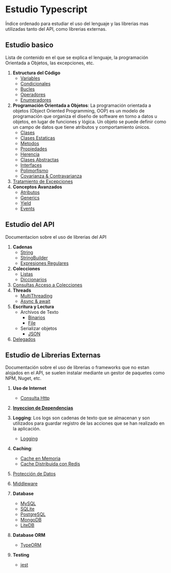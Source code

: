 # Estudio Typescript
Índice ordenado para estudiar el uso del lenguaje y las librerias mas utilizadas tanto del API, como librerias externas.


## Estudio basico
Lista de contenido en el que se explica el lenguaje, la programación Orientada a Objetos, las excepciones, etc.

1. **Estructura del Código**
    - [Variables](./docs/Lenguaje/EstructuraCodigo/Variables.md)
    - [Condicionales](./docs/Lenguaje/EstructuraCodigo/InstruccionSeleccion.md)
    - [Bucles](./docs/Lenguaje/EstructuraCodigo/InstruccionIteracion.md)
    - [Operadores](./docs/Lenguaje/EstructuraCodigo/Operadores.md)
    - [Enumeradores](./docs/Lenguaje/EstructuraCodigo/Enums.md)
1. **Programación Orientada a Objetos**: La programación orientada a objetos (Object Oriented Programming, OOP) es un modelo de programación que organiza el diseño de software en torno a datos u objetos, en lugar de funciones y lógica. Un objeto se puede definir como un campo de datos que tiene atributos y comportamiento únicos.
    - [Clases](./docs/Lenguaje/POO/Clases.md)
    - [Clases Estaticas](./docs/Lenguaje/POO/StaticClass.md)
    - [Metodos](./docs/Lenguaje/POO/Method.md)
    - [Propiedades](./docs/Lenguaje/POO/Properties.md)
    - [Herencia](./docs/Lenguaje/POO/Herencia.md)
    - [Clases Abstractas](./docs/Lenguaje/POO/ClasesAbstractas.md)
    - [Interfaces](./docs/Lenguaje/POO/Interfaces.md)
    - [Polimorfismo](./docs/Lenguaje/POO/Polimorfismo.md)
    - [Covarianza & Contravarianza](./docs/Lenguaje/POO/CovarianzaContravarianza.md)
1. [Tratamiento de Excepciones](./docs/Lenguaje/Excepciones/TratamientoExcepciones.md)
1. **Conceptos Avanzados**
    - [Atributos](./docs/Lenguaje/ConceptosAvanzados/Atributos.md)
    - [Generics](./docs/Lenguaje/ConceptosAvanzados/Generics.md)
    - [Yield](./docs/Lenguaje/ConceptosAvanzados/Yield.md)
    - [Events](./docs/Lenguaje/ConceptosAvanzados/Events.md)


## Estudio del API
Documentacion sobre el uso de librerias del API

1. **Cadenas**
    - [String](./docs/ApiLenguaje/Cadenas/String.md)
    - [StringBuilder](./docs/ApiLenguaje/Cadenas/StringBuilder.md)
    - [Expresiones Regulares](./docs/ApiLenguaje/Cadenas/ExpresionesRegulares.md)
1. **Colecciones**
    - [Listas](./docs/ApiLenguaje/Enumerables/Colecciones/List.md)
    - [Diccionarios](./docs/ApiLenguaje/Enumerables/Colecciones/Dictionary.md)
1. [Consultas Acceso a Colecciones](./docs/ApiLenguaje/Enumerables/ConsultaDatos.md)
1. **Threads**
    - [MultiThreading](./docs/ApiLenguaje/Threading/MultiThreading.md)
    - [Async & await](./docs/ApiLenguaje/Threading/Async.md)
1. **Escritura y Lectura**
    - Archivos de Texto
        - [Binarios](./docs/ApiLenguaje/InputOutput/TextFiles/Binary.md)
        - [File](./docs/ApiLenguaje/InputOutput/TextFiles/File.md)
    - Serializar objetos
        - [JSON](./docs/ApiLenguaje/InputOutput/Serialization/JSON.md)
1. [Delegados](./docs/ApiLenguaje/Delegados.md)

## Estudio de Librerias Externas
Documentación sobre el uso de librerias o frameworks que no estan alojados en el API, se suelen instalar mediante un gestor de paquetes como NPM, Nuget, etc.

1. **Uso de Internet**
    - [Consulta Http](./docs/Librerias/Network/ConsultasHttp.md)
1. [**Inyeccion de Dependencias**](./docs/Librerias/DependencyInjection/DependencyInjection.md)
1. **Logging**: Los logs son cadenas de texto que se almacenan y son utilizados para guardar registro de las acciones que se han realizado en la aplicación.
    - [Logging](./docs/Librerias/Logging/Logging.md)
1. **Caching**:
    - [Cache en Memoria](./docs/Librerias/Caching/CacheMemoriaMemory.md)
    - [Cache Distribuida con Redis](./docs/Librerias/Caching/CacheServerRedis.md)
1. [Protección de Datos](./docs/Librerias/ProteccionDatos.md)
1. [Middleware](./docs/Librerias/Middleware.md)
1. **Database**
    - [MySQL](./docs/Librerias/Database/MySQL.md)
    - [SQLite](./docs/Librerias/Database/SQLite.md)
    - [PostgreSQL](./docs/Librerias/Database/PostgreSQL.md)
    - [MongoDB](./docs/Librerias/Database/MongoDB.md)
    - [LiteDB](./docs/Librerias/Database/LiteDB.md)

1. **Database ORM**
    - [TypeORM](./docs/Librerias/DatabaseORM/TypeORM.md)

1. **Testing**
    - [jest](./docs/Librerias/Testing/Test.md)
